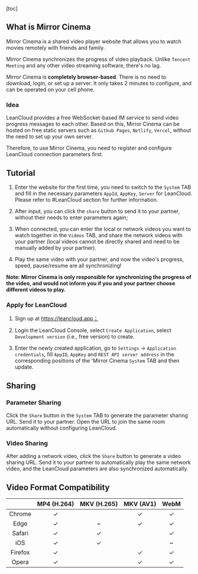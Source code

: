 [toc]

## What is Mirror Cinema

Mirror Cinema is a shared video player website that allows you to watch movies remotely with friends and family.

Mirror Cinema synchronizes the progress of video playback. Unlike `Tencent Meeting` and any other video streaming software, there's no lag.

Mirror Cinema is **completely browser-based**. There is no need to download, login, or set up a server. It only takes 2 minutes to configure, and can be operated on your cell phone.

### Idea

LeanCloud provides a free WebSocket-based IM service to send video progress messages to each other. Based on this, Mirror Cinema can be hosted on free static servers such as `Github Pages`, `Netlify`, `Vercel`, without the need to set up your own server.

Therefore, to use Mirror Cinema, you need to register and configure LeanCloud connection parameters first.

## Tutorial

1. Enter the website for the first time, you need to switch to the `System` TAB and fill in the necessary parameters `AppId`, `AppKey`, `Server` for LeanCloud. Please refer to #LeanCloud section for further information.

2. After input, you can click the `share` button to send it to your partner, without their needs to enter parameters again;
3. When connected, you can enter the local or network videos you want to watch together in the `Videos` TAB, and share the network videos with your partner (local videos cannot be directly shared and need to be manually added by your partner).
4. Play the same video with your partner, and now the video's progress, speed, pause/resume are all synchronizing!

**Note: Mirror Cinema is only responsible for synchronizing the progress of the video, and would not inform you if you and your partner choose different videos to play.**

### Apply for LeanCloud

1. Sign up at https://leancloud.app；

2. Login the LeanCloud Console, select `Create Application`, select `Development version` (i.e., free version) to create.
3. Enter the newly created application, go to `Settings` -> `Application credentials`, fill `AppID`, `AppKey` and `REST API server address` in the corresponding positions of the 'Mirror Cinema `System` TAB and then update.

## Sharing

### Parameter Sharing

Click the `Share` button in the `System` TAB to generate the parameter sharing URL. Send it to your partner. Open the URL to join the same room automatically without configuring LeanCloud.

### Video Sharing

After adding a network video, click the `Share` button to generate a video sharing URL. Send it to your partner to automatically play the same network video, and the LeanCloud parameters are also synchronized automatically.

## Video Format Compatibility

|         | MP4 (H.264) | MKV (H.265) | MKV (AV1) | WebM |
|:-------:|:-----------:|:-----------:|:---------:|:----:|
| Chrome  |      ✓      |             |     ✓     |  ✓   |
|  Edge   |      ✓      |      ~      |     ✓     |  ✓   |
| Safari  |      ✓      |      ✓      |           |  ✓   |
|   iOS   |      ✓      |      ✓      |           |  ~   |
| Firefox |      ✓      |             |     ✓     |  ✓   |
|  Opera  |      ✓      |             |     ✓     |  ✓   |
